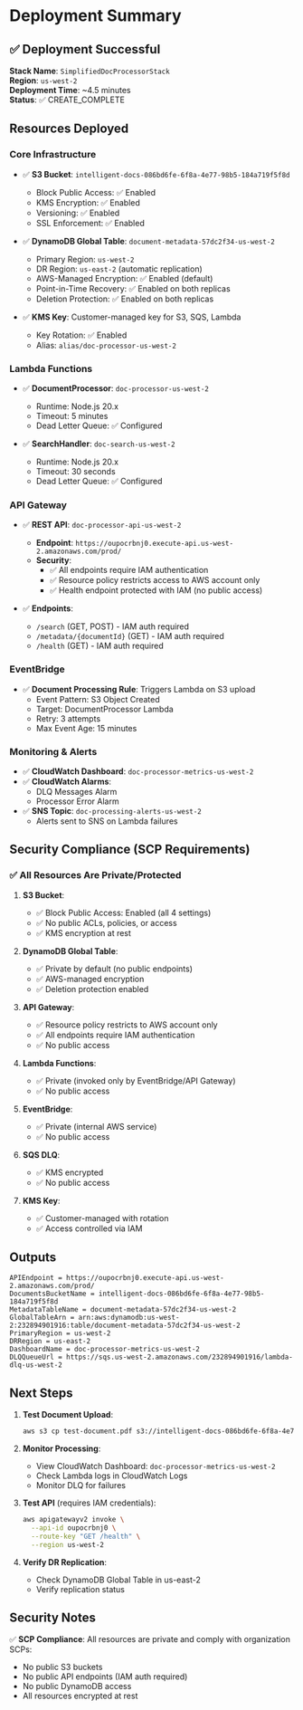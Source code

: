 # Deployment Summary

## ✅ Deployment Successful

**Stack Name**: `SimplifiedDocProcessorStack`  
**Region**: `us-west-2`  
**Deployment Time**: ~4.5 minutes  
**Status**: ✅ CREATE_COMPLETE

## Resources Deployed

### Core Infrastructure
- ✅ **S3 Bucket**: `intelligent-docs-086bd6fe-6f8a-4e77-98b5-184a719f5f8d`
  - Block Public Access: ✅ Enabled
  - KMS Encryption: ✅ Enabled
  - Versioning: ✅ Enabled
  - SSL Enforcement: ✅ Enabled

- ✅ **DynamoDB Global Table**: `document-metadata-57dc2f34-us-west-2`
  - Primary Region: `us-west-2`
  - DR Region: `us-east-2` (automatic replication)
  - AWS-Managed Encryption: ✅ Enabled (default)
  - Point-in-Time Recovery: ✅ Enabled on both replicas
  - Deletion Protection: ✅ Enabled on both replicas

- ✅ **KMS Key**: Customer-managed key for S3, SQS, Lambda
  - Key Rotation: ✅ Enabled
  - Alias: `alias/doc-processor-us-west-2`

### Lambda Functions
- ✅ **DocumentProcessor**: `doc-processor-us-west-2`
  - Runtime: Node.js 20.x
  - Timeout: 5 minutes
  - Dead Letter Queue: ✅ Configured
  
- ✅ **SearchHandler**: `doc-search-us-west-2`
  - Runtime: Node.js 20.x
  - Timeout: 30 seconds
  - Dead Letter Queue: ✅ Configured

### API Gateway
- ✅ **REST API**: `doc-processor-api-us-west-2`
  - **Endpoint**: `https://oupocrbnj0.execute-api.us-west-2.amazonaws.com/prod/`
  - **Security**: 
    - ✅ All endpoints require IAM authentication
    - ✅ Resource policy restricts access to AWS account only
    - ✅ Health endpoint protected with IAM (no public access)
  
- ✅ **Endpoints**:
  - `/search` (GET, POST) - IAM auth required
  - `/metadata/{documentId}` (GET) - IAM auth required
  - `/health` (GET) - IAM auth required

### EventBridge
- ✅ **Document Processing Rule**: Triggers Lambda on S3 upload
  - Event Pattern: S3 Object Created
  - Target: DocumentProcessor Lambda
  - Retry: 3 attempts
  - Max Event Age: 15 minutes

### Monitoring & Alerts
- ✅ **CloudWatch Dashboard**: `doc-processor-metrics-us-west-2`
- ✅ **CloudWatch Alarms**:
  - DLQ Messages Alarm
  - Processor Error Alarm
- ✅ **SNS Topic**: `doc-processing-alerts-us-west-2`
  - Alerts sent to SNS on Lambda failures

## Security Compliance (SCP Requirements)

### ✅ All Resources Are Private/Protected

1. **S3 Bucket**:
   - ✅ Block Public Access: Enabled (all 4 settings)
   - ✅ No public ACLs, policies, or access
   - ✅ KMS encryption at rest

2. **DynamoDB Global Table**:
   - ✅ Private by default (no public endpoints)
   - ✅ AWS-managed encryption
   - ✅ Deletion protection enabled

3. **API Gateway**:
   - ✅ Resource policy restricts to AWS account only
   - ✅ All endpoints require IAM authentication
   - ✅ No public access

4. **Lambda Functions**:
   - ✅ Private (invoked only by EventBridge/API Gateway)
   - ✅ No public access

5. **EventBridge**:
   - ✅ Private (internal AWS service)
   - ✅ No public access

6. **SQS DLQ**:
   - ✅ KMS encrypted
   - ✅ No public access

7. **KMS Key**:
   - ✅ Customer-managed with rotation
   - ✅ Access controlled via IAM

## Outputs

```
APIEndpoint = https://oupocrbnj0.execute-api.us-west-2.amazonaws.com/prod/
DocumentsBucketName = intelligent-docs-086bd6fe-6f8a-4e77-98b5-184a719f5f8d
MetadataTableName = document-metadata-57dc2f34-us-west-2
GlobalTableArn = arn:aws:dynamodb:us-west-2:232894901916:table/document-metadata-57dc2f34-us-west-2
PrimaryRegion = us-west-2
DRRegion = us-east-2
DashboardName = doc-processor-metrics-us-west-2
DLQQueueUrl = https://sqs.us-west-2.amazonaws.com/232894901916/lambda-dlq-us-west-2
```

## Next Steps

1. **Test Document Upload**:
   ```bash
   aws s3 cp test-document.pdf s3://intelligent-docs-086bd6fe-6f8a-4e77-98b5-184a719f5f8d/
   ```

2. **Monitor Processing**:
   - View CloudWatch Dashboard: `doc-processor-metrics-us-west-2`
   - Check Lambda logs in CloudWatch Logs
   - Monitor DLQ for failures

3. **Test API** (requires IAM credentials):
   ```bash
   aws apigatewayv2 invoke \
     --api-id oupocrbnj0 \
     --route-key "GET /health" \
     --region us-west-2
   ```

4. **Verify DR Replication**:
   - Check DynamoDB Global Table in us-east-2
   - Verify replication status

## Security Notes

✅ **SCP Compliance**: All resources are private and comply with organization SCPs:
- No public S3 buckets
- No public API endpoints (IAM auth required)
- No public DynamoDB access
- All resources encrypted at rest

